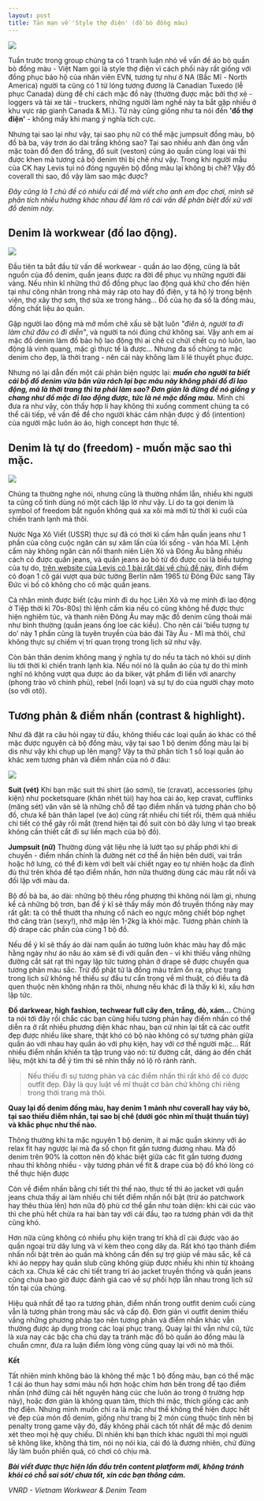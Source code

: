 ```yaml
---
layout: post
title: Tản mạn về 'Style thợ điện' (đồ bò đồng màu)
---
```


![](/images/thodien/R6287427B.jpg)

Tuần trước trong group chúng ta có 1 tranh luận nhỏ về vấn đề áo bò quần bò đồng màu - Việt Nam gọi là style thợ điện vì cách phối này rất giống với đồng phục bảo hộ của nhân viên EVN, tương tự như ở NA (Bắc Mĩ - North America) người ta cũng có 1 từ lóng tương đương là Canadian Tuxedo (lễ phục Canada) dùng để chỉ cách mặc đồ này (thường được mặc bởi thợ xẻ - loggers và tài xe tải - truckers, những người làm nghề này ta bắt gặp nhiều ở khu vực ráp gianh Canada & Mĩ.). Từ này cũng giống như ta nói đến **'đồ thợ điện'** - không mấy khi mang ý nghĩa tích cực.

Nhưng tại sao lại như vậy, tại sao phụ nữ có thể mặc jumpsuit đồng màu, bộ đồ bà ba, váy trơn áo dài trắng không sao? Tại sao nhiều anh đàn ông vẫn mặc toàn đồ đen đồ trắng, đồ suit (veston) cũng áo quần cùng loại vải thì được khen mà tương cả bộ denim thì bị chê như vậy. Trong khi người mẫu của CK hay Levis tụi nó đóng nguyên bộ đồng màu lại không bị chê? Vậy đồ coverall thì sao, đồ vậy làm sao mặc được?

*Đây cũng là 1 chủ đề có nhiều cái để mà viết cho anh em đọc chơi, mình sẽ phân tích nhiều hướng khác nhau để làm rõ cái vấn đề phân biệt đối xử với đồ denim này.*

## Denim là workwear (đồ lao động).

![](/images/thodien/65172712_2628225683856890_779625405622517760_n.jpg)

Đầu tiên ta bắt đầu từ vấn đề workwear - quần áo lao động, cũng là bắt nguồn của đồ denim, quần jeans được ra đời để phục vụ những người đãi vàng. Nếu nhìn kĩ những thứ đồ đồng phục lao động quá khứ cho đến hiện tại như công nhân trong nhà máy ráp oto hay đồ điện, y tá hộ lý trong bệnh viện, thợ xây thợ sơn, thợ sửa xe trong hãng... Đồ của họ đa số là đồng màu, đồng chất liệu áo quần.

Gặp người lao động mà mở mồm chê xấu sẽ bật luôn *"điên à, người ta đi làm chứ đâu có đi diễn"*, và người ta nói đúng chứ không sai. Vậy anh em ai mặc đồ denim làm đồ bảo hộ lao động thì ai chê cứ chửi chết cụ nó luôn, lao động là vinh quang, mặc gì thực tế là được... Nhưng đa số chúng ta mặc denim cho đẹp, là thời trang - nên cái này không làm lí lẽ thuyết phục được.

Nhưng nó lại dẫn đến một cái phản biện ngược lại: ***muốn cho người ta biết cái bộ đồ denim vừa bẩn vừa rách lại bạc màu này không phải đồ đi lao động, mà là thời trang thì ta phải làm sao? Đơn giản là đừng để nó giống y chang như đồ mặc đi lao động được, tức là né mặc đồng màu.*** Mình chỉ đưa ra như vậy, còn thấy hợp lí hay không thì xuống comment chúng ta có thể cãi tiếp, về vấn đề để cho người khác cảm nhận được ý đồ (intention) của người mặc luôn ảo ảo, high concept hơn thực tế.

## Denim là tự do (freedom) - muốn mặc sao thì mặc.

![](/images/thodien/Throwback-Thursday-Berlin-Wall.jpg)

Chúng ta thường nghe nói, nhưng cũng là thường nhầm lẫn, nhiều khi người ta cũng cố tình dùng nó một cách lập lờ như vậy. Lí do ta gọi denim là symbol of freedom bắt nguồn không quá xa xôi mà mới từ thời kì cuối của chiến tranh lạnh mà thôi.

Nước Nga Xô Viết (USSR) thực sự đã có thời kì cấm hẳn quần jeans như 1 phần của công cuộc ngăn cản sự xâm lấn của lối sống - văn hóa Mĩ. Lệnh cấm này không ngăn cản nổi thanh niên Liên Xô và Đông Âu bằng nhiều cách có được quần jeans, và quần jeans áo bò từ đó được coi là biểu tượng của tự do, [trên website của Levis có 1 bài rất dài về chủ đề này](https://www.levistrauss.com/2014/11/06/throwback-thursday-jeans-as-a-symbol-of-freedom-in-eastern-europe/), đỉnh điểm có đoạn 1 cô gái vượt qua bức tường Berlin năm 1965 từ Đông Đức sang Tây Đức vì bố cô không cho cô mặc quần jeans.

Cá nhân mình được biết (cậu mình đi du học Liên Xô và mẹ mình đi lao động ở Tiệp thời kì 70s-80s) thì lệnh cấm kia nếu có cũng không hề được thực hiện nghiêm túc, và thanh niên Đông Âu may mặc đồ denim cũng thoải mái như bình thường (quần jeans ống loe các kiểu). Cho nên cái 'biểu tượng tự do' này 1 phần cũng là tuyên truyền của báo đài Tây Âu - Mĩ mà thôi, chứ không thực sự chiếm vị trí quan trọng trong lịch sử như vậy.

Còn bản thân denim không mang ý nghĩa tự do nếu ta tách nó khỏi sự dính líu tới thời kì chiến tranh lạnh kia. Nếu nói nó là quần áo của tự do thì mình nghĩ nó không vượt qua được áo da biker, vật phẩm đi liền với anarchy (phong trào vô chính phủ), rebel (nổi loạn) và sự tự do của người chạy moto (so với otô).

## Tương phản & điểm nhấn (contrast & highlight).

Như đã đặt ra câu hỏi ngay từ đầu, không thiếu các loại quần áo khác có thể mặc được nguyên cả bộ đồng màu, vậy tại sao 1 bộ denim đồng màu lại bị dis như vậy khi chụp up lên mạng? Vậy ta thử phân tích 1 số loại quần áo khác xem tương phản và điểm nhấn của nó ở đâu:

![](/images/thodien/all.jpg)

**Suit (vét)**
Khi bạn mặc suit thì shirt (áo sơmi), tie (cravat), accessories (phụ kiện) như pocketsquare (khăn nhét túi) hay hoa cài áo, kẹp cravat, cufflinks (măng sét) vân vân sẽ là những chỗ để tạo điểm nhấn và tương phản cho bộ đồ, chưa kể bản thân lapel (ve áo) cũng rất nhiều chi tiết rồi, thêm quá nhiều chi tiết có thể gây rối mắt (trend hiện tại đồ suit còn bỏ dây lưng vì tạo break không cần thiết cắt đi sự liền mạch của bộ đồ).

**Jumpsuit (nữ)**
Thường dùng vật liệu nhẹ lả lướt tạo sự phấp phới khi di chuyển - điểm nhấn chính là đường nét cơ thể ẩn hiện bên dưới, vai trần hoặc hở lưng, có thể đi kèm với belt vải chiết ngay eo tự nhiên hoặc da đính đủ thứ trên khóa để tạo điểm nhấn, hơn nữa thường dùng các màu rất nổi và đối lập với màu da.

Bộ đồ bà ba, áo dài: những bộ thêu rồng phượng thì không nói làm gì, nhưng kể cả những bộ trơn, bạn để ý kĩ sẽ thấy mấy món đồ truyền thống này may rất gắt: tà có thể thướt tha nhưng cổ nách eo ngực mông chiết bóp nghẹt thở căng tràn (sexy!), nhỡ mập lên 1-2kg là khỏi mặc. Tương phản chính là độ drape các phần của cùng 1 bộ đồ.

Nếu để ý kĩ sẽ thấy áo dài nam quần áo tường luôn khác màu hay đồ mặc hằng ngày như áo nâu áo xám sẽ đi với quần đen - vì khi thiếu vắng những đường cắt sát rạt thì ngay lập tức tương phản ở drape sẽ được chuyển qua tương phản màu sắc. Trừ đồ phật tử là đồng màu trầm ổn ra, phục trang trong lịch sử không hề thiếu sự đầu tư cẩn trọng về mĩ thuật, có điều ta đã quen thuộc nên không nhận ra thôi, nhưng nếu khác đi là thấy kì kì, xấu hơn lập tức.

**Đồ darkwear, high fashion, techwear full cây đen, trắng, đỏ, xám...**
Chúng ta nói tới đây rồi chắc các bạn cũng hiểu tương phản hay điểm nhấn có thể diễn ra ở rất nhiều phương diện khác nhau, bạn cứ nhìn lại tất cả các outfit đẹp được nhiều like share, thật khó có bộ nào không có sự tương phản giữa quần áo với nhau hay quần áo với phụ kiện, hay với cơ thể người mặc... Rất nhiều điểm nhấn khiến ta tập trung vào nó: từ đường cắt, dáng áo đến chất liệu, một khi ta để ý tìm thì sẽ nhìn thấy nó lộ rõ rành rành.

> Nếu thiếu đi sự tương phản và các điểm nhấn thì rất khó để có được
> outfit đẹp. Đây là quy luật về mĩ thuật cơ bản chứ không chỉ riêng
> trong thời trang mà thôi.

**Quay lại đồ denim đồng màu, hay denim 1 mảnh như coverall hay váy bò, tại sao thiếu điểm nhấn, tại sao bị chê (dưới góc nhìn mĩ thuật thuần túy) và khắc phục như thế nào.**

Thông thường khi ta mặc nguyên 1 bộ denim, ít ai mặc quần skinny với áo relax fit hay ngược lại mà đa số chọn fit gần tương đương nhau. Mà đồ denim trên 90% là cotton nên độ khác biệt giữa các fit gần tương đương nhau thì không nhiều - vậy tương phản về fit & drape của bộ đồ khó lòng có thể thực hiện được

Còn về điểm nhấn bằng chi tiết thì thế nào, thực tế thì áo jacket với quần jeans chưa thấy ai làm nhiều chi tiết điểm nhấn nổi bật (trừ áo patchwork hay thêu thùa lên) hơn nữa độ phủ cơ thể gần như toàn diện: khi cài cúc vào thì che phủ hết chừa ra hai bàn tay với cái đầu, tạo ra tương phản với da thịt cũng khó.

Hơn nữa cũng không có nhiều phụ kiện trang trí khả dĩ cài được vào áo quần ngoại trừ dây lưng và ví kèm theo cọng dây da. Rất khó tạo thành điểm nhấn nổi bật trên áo quần mà không cần đến sự trợ giúp về màu sắc, kể cả khi áo neppy hay quần slub cũng không giúp được nhiều khi nhìn từ khoảng cách xa. Chưa kể các chi tiết trang trí áo jacket truyền thống và quần jeans cũng chưa bao giờ được đánh giá cao về sự phối hợp lẫn nhau trong lịch sử tồn tại của chúng.

Hiệu quả nhất để tạo ra tương phản, điểm nhấn trong outfit denim cuối cùng vẫn là tương phản trong màu sắc và cấp độ. Đơn giản vì outfit denim thiếu vắng những phương pháp tạo nên tương phản và điểm nhấn khác vẫn thường được áp dụng trong các loại phục trang. Quay lại thì vẫn như cũ, tức là xưa nay các bậc cha chú dạy ta tránh mặc đồ bò quần áo đồng màu là chuẩn cmnr, đưa ra luận điểm lòng vòng cũng quay lại với nó mà thôi. 

**Kết**

Tất nhiên mình không bảo là không thể mặc 1 bộ đồng màu, bạn có thể mặc 1 cái áo thun hay sơmi màu nổi hơn hoặc chìm hơn bên trong để tạo điểm nhấn (nhớ đừng cài hết nguyên hàng cúc che luôn áo trong ở trường hợp này), hoặc đơn giản là không quan tâm, thích thì mặc, thích giống các anh thợ điện. Nhưng mình muốn chỉ ra là mặc như thế không thể hiện được hết vẻ đẹp của món đồ denim, giống như trang bị 2 món cùng thuộc tính nên bị penalty trong game vậy đó, đấy không phải cách tốt nhất để mặc đồ denim xét theo mọi hệ quy chiếu. Dĩ nhiên khi bạn thích khác người thì mọi người sẽ không like, không thả tim, nói nọ nói kia, cái đó là đương nhiên, chứ đừng lấy làm buồn phiền quá, có chơi có chịu mà.

***Bài viết được thực hiện lần đầu trên content platform mới, không tránh khỏi có chỗ sai sót/ chưa tốt, xin các bạn thông cảm.***

*VNRD - Vietnam Workwear & Denim Team*
